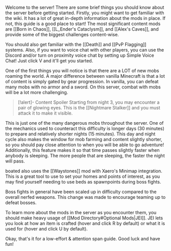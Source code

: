 Welcome to the server! There are some brief things you should know about the server before getting started. Firstly, you might want to get familiar with the wiki. It has a lot of great in-depth information about the mods in place. If not, this guide is a good place to start! The most significant content mods are [[Born in Chaos]], [[L_Ender's Cataclysm]], and [[Alex's Caves]], and provide some of the biggest challenges content-wise.

You should also get familiar with the [[Death]] and [[PvP Flagging]] systems. Also, if you want to voice chat with other players, you can use the Discord and/or turn on proximity voice chat by setting up Simple Voice Chat! Just click V and it'll get you started.

One of the first things you will notice is that there are a LOT of new mobs roaming the world. A major difference between vanilla Minecraft is that a lot of content is simply gated by gear progression. In vanilla, you can defeat many mobs with no armor and a sword. On this server, combat with mobs will be a lot more challenging. 

> [!alert]- Content Spoiler
> Starting from night 3, you may encounter a pair of glowing eyes. This is the [[Nightmare Stalker]] and you must attack it to make it visible. 

This is just one of the many dangerous mobs throughout the server. One of the mechanics used to counteract this difficulty is longer days (30 minutes) to prepare and relatively shorter nights (15 minutes). This day and night cycle also makes the window for mob farming and content slightly shorter, so you should pay close attention to when you will be able to go adventure! Additionally, this feature makes it so that time passes slightly faster when anybody is sleeping. The more people that are sleeping, the faster the night will pass.

boated also uses the [[Waystones]] mod with Xaero's Minimap integration. This is a great tool to use to set your homes and points of interest, as you may find yourself needing to use beds as spawnpoints during boss fights.

Boss fights in general have been scaled up in difficulty compared to the overall nerfed weapons. This change was made to encourage teaming up to defeat bosses.

To learn more about the mods in the server as you encounter them, you should make heavy usage of [[Mod Directory#Optional Mods|JEI]]. JEI lets you look at how an item is crafted (hover and click R by default) or what it is used for (hover and click U by default).

Okay, that's it for a low-effort & attention span guide. Good luck and have fun!
